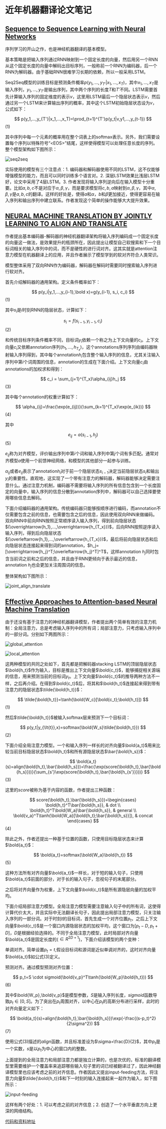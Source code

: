 # **近年机器翻译论文笔记**

## **[Sequence to Sequence Learning with Neural Networks](https://arxiv.org/pdf/1409.3215.pdf)**

序列学习的开山之作，也是神经机器翻译的基本模型。

基本策略是把输入序列通过RNN映射到一个固定长度的向量，然后用另一个RNN从这个固定长度的向量中解码出目标序列，一般称前一个RNN为编码器，后一个RNN为解码器。由于基础RNN很难学习长期的依赖，所以一般采用LSTM。

Seq2Seq模型的训练目标是预测条件概率$p(y_1,...,y_{T'}|x_1,...,x_T)$，其中$x_1,...,x_T$是输入序列，$y_1,...,y_{T'}$是输出序列，其中两个序列的长度$T$和$T'$不同。LSTM需要首先计算输入序列的固定维度的表示$v$，这里用LSTM最后一个隐层状态表示$v$，然后通过另一个LSTM来计算输出序列的概率，其中这个LSTM初始隐层状态设为$v$，公式如下：

$$
p(y_1,...,y_{T'}|x_1,...,x_T)=\prod_{t=1}^{T'}p(y_t|v,y1,...,y_{t-1})
$$ (1)

其中序列中每一个元素的概率用在整个词表上的softmax表示。另外，我们需要设置每个序列以特殊符号“\<EOS>”结尾，这样使得模型可以处理任意长度的序列。整个模型架构如下图所示：

![seq2seq](seq2seq.png)

实际使用的模型有三个注意点：1. 编码器和解码器使用不同的LSTM，这不仅能够增强模型的能力，而且可以同时训练多个语言对。2. 深层LSTM效果比浅层LSTM好，论文中采用了4层LSTM。3. 作者发现将输入序列逆向后在输入模型十分重要。比如$a,b,c$不是对应于$\alpha, \beta, \gamma$，而是要求模型将$c,b,a$映射到$\alpha, \beta, \gamma$，其中$\alpha, \beta, \gamma$是$a, b, c$的翻译。这样的好处是，使得$a$和$\alpha$，$b$和$\beta$更加接近，使得更容易在输入序列和输出序列中建立联系。作者发现这个简单的操作能够大大提升效果。

## **[NEURAL MACHINE TRANSLATION BY JOINTLY LEARNING TO ALIGN AND TRANSLATE](https://arxiv.org/pdf/1409.0473.pdf)**

作者提出基本编码器-解码器的神经机器翻译架构将输入序列编码成一个固定长度的向量这一做法，是效果提升的瓶颈所在，因此提出让模型自己软搜索和下一个目标词相关的输入序列中的词，而不是硬性的进行词对齐。这其实就是attention注意力模型在机器翻译上的应用，并且作者展示了模型学到的软对齐符合人类常识。

模型整体采用了双向RNN作为编码器，解码器在解码时需要同时搜索输入序列进行软对齐。

首先介绍解码器的通用架构。定义条件概率如下：

$$
p(y_i|y_1,...,y_{i-1},\bold x)=g(y_{i-1}, s_i, c_i)
$$ (1)

其中$s_i$是$i$时刻RNN的隐层状态，计算如下：

$$
s_i=f(s_{i-1}, y_{i-1}, c_i)
$$ (2)

和传统目标序列条件概率不同，目标词$y_i$依赖一个称之为上下文向量的$c_i$。上下文向量$c_i$又依赖annotation序列$(h_1,...,h_{T_x})$，这个annotations序列序列由编码器映射输入序列得到，其中每个annotation$h_i$包含整个输入序列的信息，尤其关注输入序列中第$i$个词周围的信息，annotation的生成在下面介绍。上下文向量$c_i$由annotations的加权求和得到：

$$
c_i = \sum_{j=1}^{T_x}\alpha_{ij}h_j
$$ (3)

其中每个annotation的权重计算如下：

$$
\alpha_{ij}=\frac{\exp(e_{ij})}{\sum_{k=1}^{T_x}\exp(e_{ik})}
$$ (4)

其中

$$
e_{ij} = a(s_{i-1}, h_j)
$$ (5)

$e_{ij}$称为对齐模型，评价输出序列中第$i$个词和输入序列中第$j$个词有多匹配。通常对齐模型$a$使用一个前馈神经网络，和模型的其他部分一起参与训练。

$\alpha_{ij}$或者$e_{ij}$表示了annotation$h_i$对于前一个隐层状态$s_{i-1}$决定当前隐层状态$s_i$和输出$y_i$的重要性。直观地，这实现了一个带有注意力的解码器，解码器能够决定需要注意什么。通过注意力机制，编码器不需要将输入序列的所有信息包含到一个长度固定的向量中，输入序列的信息分散到annotation序列中，解码器可以自己选择要使用哪些信息去解码。

下面介绍编码器的通用架构。传统编码器只能够按顺序进行编码，而annotation不仅需要包含之前的信息，也需要包含之后的信息，因此使用双向RNN来做编码。双向RNN中前向RNN按照正常顺序读入输入序列，得到前向隐层状态$(\overrightarrow{h_1},...,\overrightarrow{h_{T_x}})$，后向RNN按照逆序读入输入序列，得到后向隐层状态$(\overleftarrow{h_1},...,\overleftarrow{h_{T_x}})$，最后将前向隐层状态和后向隐层状态连接起来得到词的annotation，$h_j=[\overrightarrow{h_j}^T;\overleftarrow{h_j}^T]^T$，这样annotation $h_j$同时包含当前词之前和之后的信息，并且由于RNN更倾向于表示最近的信息，annotation $h_j$也会更加关注周围词的信息。

整体架构如下图所示：

![joint_align_translate](joint_align_translate.png)

## **[Effective Approaches to Attention-based Neural Machine Translation](https://arxiv.org/pdf/1508.04025.pdf)**

由于还没有基于注意力的神经机器翻译模型，作者提出两个简单有效的注意力机制：全局注意力，总是考虑输入序列中的所有词；局部注意力，只考虑输入序列中的一部分词。分别如下两图所示：

![global_attention](global_attention.png)

![local_attention](local_attention.png)

这两种模型的共同之处如下，首先都是把解码器stacking LSTM的顶层隐层状态$\bold{h_t}$作为输入，目标是推出上下文向量$\bold{c_t}$，能够捕捉相关源端的信息，用来预测当前的目标词$y_t$。上下文向量$\bold{c_t}$的推导两种方法不一样，之后再介绍。在得到$\bold{c_t}$后，将其和$\bold{h_t}$连接起来得到带有注意力的隐层状态$\tilde{\bold{h_t}}$：

$$
\tilde{\bold{h_t}}=\tanh(\bold{W_c}[\bold{c_t};\bold{h_t}])
$$ (1)

然后$\tilde{\bold{h_t}}$被输入softmax层来预测下一个目标词：

$$
p(y_t|y_{\lt{t}},x)=softmax(\bold{W_s}\tilde{\bold{h_t}})
$$ (2)

下面介绍全局注意力模型。一个和输入序列一样长的对齐向量$\bold{a_t}$用来比较当前目标隐层状态$\bold{h_t}$和所有源隐层状态$\bar{\bold{h_s}}$：

$$
\bold{a_t}(s)=align(\bold{h_t},\bar{\bold{h_s}})=\frac{\exp(score(\bold{h_t},\bar{\bold{h_s}}))}{\sum_{s'}\exp(score(\bold{h_t},\bar{\bold{h_{s'}}}))}
$$ (3)

这里的$score$被称为基于内容的函数，作者提出三种函数：

$$
score(\bold{h_t},\bar{\bold{h_s}})=\begin{cases}
\bold{h_t}^T\bar{\bold{h_s}}, & dot \\
\bold{h_t}^T\bold{W_a}\bar{\bold{h_s}}, & general \\
\bold{v_a}^T\tanh(\bold{W_a}[\bold{h_t};\bar{\bold{h_s}}]), & concat
\end{cases}
$$ (4)

除此之外，作者还提出一种基于位置的函数，只使用目标隐层状态来计算$\bold{a_t}$：

$$
\bold{a_t}=softmax(\bold{W_a}\bold{h_t})
$$ (5)

这种方法所有对齐向量$\bold{a_t}$一样长，对于短的输入句子，只使用$\bold{a_t}$前面的部分，对于长的输入句子，忽视句子的末尾部分。

之后将对齐向量作为权重，上下文向量$\bold{c_t}$是所有源隐层向量的加权平均。

下面介绍局部注意力模型。全局注意力模型需要注意输入句子中的所有词，这使得计算代价太大，并且实际中无法翻译长句子，因此提出局部注意力模型，只关注输入序列的一部分词。对于时刻$t$的目标词，首先生成一个对齐位置$p_t$，之后上下文向量$\bold{c_t}$是一个窗口内源隐层状态的加权平均，这个窗口为$[p_t-D,p_t+D]$，$D$是根据经验选择的。不同于全局注意力模型，此时局部对齐向量$\bold{a_t}$是固定长度的($\in R^{2D+1}$)，下面介绍该模型的两个变种：

单调对齐。简单设置$p_t=t$,假设目标词和源词是近似单调对齐的，这时对齐向量$\bold{a_t}$如公式(3)定义。

预测对齐。通过模型预测对齐位置：

$$
p_t=S \cdot sigmoid(\bold{v_p}^T\tanh(\bold{W_p}\bold{h_t}))
$$ (6)

其中$\bold{W_p},\bold{v_p}$是模型参数，$S$是输入序列长度，$sigmoid$函数导致$p_t\in[0,S]$。为了突出在$p_t$周围对齐，以中心在$p_t$的高斯分布进行采样，此时的对齐向量定义如下：

$$
\bold{a_t}(s)=align(\bold{h_t},\bar{\bold{h_s}})\exp(-\frac{(s-p_t)^2}{2\sigma^2})
$$ (7)

使用公式(3)描述的$align$函数，并且标准差设为$\sigma=\frac{D}{2}$，其中$p_t$是一个实数，$s$是以$p_t$为中心的窗口内的整数。

上面提到的全局注意力和局部注意力都是独立计算的，也是次优的，标准的翻译模型里需要维护一个覆盖率来追踪哪些输入句子里的词已经被翻译过了，因此神经翻译模型里也应该考虑之前的对齐信息。作者因此又提出input-feeding方法，将注意力向量$\tilde{\bold{h_t}}$和下一时刻的输入连接起来一起作为输入，如下图所示：

![input-feeding](input-feeding.png)

这样有两个好处：1. 可以考虑之前的对齐信息；2. 创造了一个水平垂直方向上更深的网络结构。

[代码和资料地址](https://nlp.stanford.edu/projects/nmt/)
